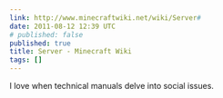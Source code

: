 ```yaml
---
link: http://www.minecraftwiki.net/wiki/Server#
date: 2011-08-12 12:39 UTC
# published: false
published: true
title: Server - Minecraft Wiki
tags: []
---
```


I love when technical manuals delve into social issues.
